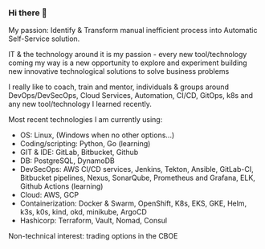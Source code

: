 ### Hi there 👋

My passion: Identify & Transform manual inefficient process into Automatic Self-Service solution.

IT & the technology around it is my passion - every new tool/technology coming my way is a new opportunity to explore and experiment building new innovative technological solutions to solve business problems 

I really like to coach, train and mentor, individuals & groups around DevOps/DevSecOps, Cloud Services, Automation, CI/CD, GitOps, k8s and any new tool/technology I learned recently.

Most recent technologies I am currently using: 
- OS: Linux, (Windows when no other options...)
- Coding/scripting: Python, Go (learning)
- GIT & IDE: GitLab, Bitbucket, Github
- DB: PostgreSQL, DynamoDB
- DevSecOps: AWS CI/CD services, Jenkins, Tekton, Ansible, GitLab-CI, Bitbucket pipelines, Nexus, SonarQube, Prometheus and Grafana, ELK, Github Actions (learning)
- Cloud: AWS, GCP
- Containerization: Docker & Swarm, OpenShift, K8s, EKS, GKE, Helm, k3s, k0s, kind, okd, minikube, ArgoCD
- Hashicorp: Terraform, Vault, Nomad, Consul

Non-technical interest: trading options in the CBOE

<!--
**ranser102/ranser102** is a ✨ _special_ ✨ repository because its `README.md` (this file) appears on your GitHub profile.

Here are some ideas to get you started:

- 🔭 I’m currently working on ...
- 🌱 I’m currently learning ...
- 👯 I’m looking to collaborate on ...
- 🤔 I’m looking for help with ...
- 💬 Ask me about ...
- 📫 How to reach me: ...
- 😄 Pronouns: ...
- ⚡ Fun fact: ...
-->
